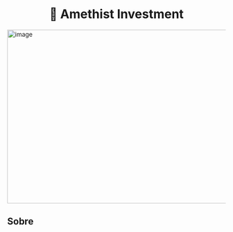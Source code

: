 <h1 align="center">🔮 Amethist Investment</h1>
<img width="1200" height="400" alt="image" src="https://github.com/user-attachments/assets/5f4c0880-04f7-4ac2-bf2a-08e78dbe84b6" />


<h2>Sobre</h2>

